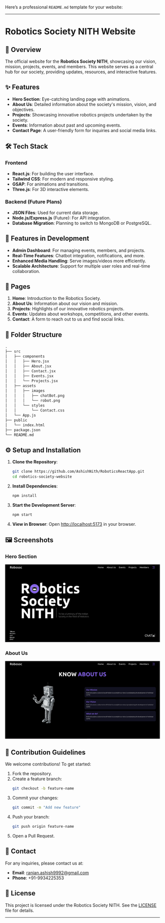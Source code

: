 Here’s a professional `README.md` template for your website:

---

# Robotics Society NITH Website

## 📖 Overview
The official website for the **Robotics Society NITH**, showcasing our vision, mission, projects, events, and members. This website serves as a central hub for our society, providing updates, resources, and interactive features.

## ✨ Features
- **Hero Section**: Eye-catching landing page with animations.
- **About Us**: Detailed information about the society's mission, vision, and objectives.
- **Projects**: Showcasing innovative robotics projects undertaken by the society.
- **Events**: Information about past and upcoming events.
- **Contact Page**: A user-friendly form for inquiries and social media links.

## 🛠️ Tech Stack
### Frontend
- **React.js**: For building the user interface.
- **Tailwind CSS**: For modern and responsive styling.
- **GSAP**: For animations and transitions.
- **Three.js**: For 3D interactive elements.

### Backend (Future Plans)
- **JSON Files**: Used for current data storage.
- **Node.js/Express.js** (Future): For API integration.
- **Database Migration**: Planning to switch to MongoDB or PostgreSQL.

## 🚀 Features in Development
- **Admin Dashboard**: For managing events, members, and projects.
- **Real-Time Features**: Chatbot integration, notifications, and more.
- **Enhanced Media Handling**: Serve images/videos more efficiently.
- **Scalable Architecture**: Support for multiple user roles and real-time collaboration.

## 🎨 Pages
1. **Home**: Introduction to the Robotics Society.
2. **About Us**: Information about our vision and mission.
3. **Projects**: Highlights of our innovative robotics projects.
4. **Events**: Updates about workshops, competitions, and other events.
5. **Contact**: A form to reach out to us and find social links.

## 📂 Folder Structure
```
.
├── src
│   ├── components
│   │   ├── Hero.jsx
│   │   ├── About.jsx
│   │   ├── Contact.jsx
│   │   ├── Events.jsx
│   │   └── Projects.jsx
│   ├── assets
│   │   ├── images
│   │   │   ├── chatBot.png
│   │   │   └── robot.png
│   │   └── styles
│   │       └── Contact.css
│   └── App.js
├── public
│   └── index.html
├── package.json
└── README.md
```

## ⚙️ Setup and Installation
1. **Clone the Repository**:
   ```bash
   git clone https://github.com/AshishNith/RoboticsReactApp.git
   cd robotics-society-website
   ```

2. **Install Dependencies**:
   ```bash
   npm install
   ```

3. **Start the Development Server**:
   ```bash
   npm start
   ```

4. **View in Browser**:
   Open [http://localhost:5173](http://localhost:5173) in your browser.

## 🖼️ Screenshots
### Hero Section
![alt text](image.png)

### About Us
![alt text](image-1.png)



## 🤝 Contribution Guidelines
We welcome contributions! To get started:
1. Fork the repository.
2. Create a feature branch:
   ```bash
   git checkout -b feature-name
   ```
3. Commit your changes:
   ```bash
   git commit -m "Add new feature"
   ```
4. Push your branch:
   ```bash
   git push origin feature-name
   ```
5. Open a Pull Request.

## 📧 Contact
For any inquiries, please contact us at:
- **Email**: ranjan.ashish9992@gmail.com
- **Phone**: +91-9934225353

## 📜 License
This project is licensed under the Robotics Society NITH. See the [LICENSE](https://github.com/AshishNith/RoboticsReactApp/blob/main/LICENSE) file for details.

---

